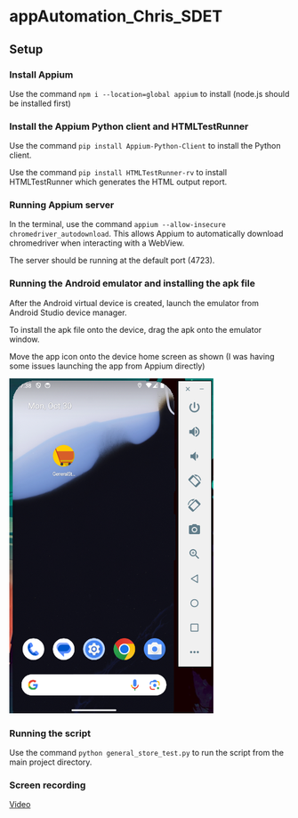 # appAutomation_Chris_SDET

## Setup

### Install Appium
Use the command ```npm i --location=global appium``` to install (node.js should be installed first)

### Install the Appium Python client and HTMLTestRunner
Use the command ```pip install Appium-Python-Client``` to install the Python client.

Use the command ```pip install HTMLTestRunner-rv``` to install HTMLTestRunner which generates the HTML output report.

### Running Appium server
In the terminal, use the command ```appium --allow-insecure chromedriver_autodownload```.
This allows Appium to automatically download chromedriver when interacting with a WebView.

The server should be running at the default port (4723).

### Running the Android emulator and installing the apk file
After the Android virtual device is created, launch the emulator from Android Studio device manager.

To install the apk file onto the device, drag the apk onto the emulator window.

Move the app icon onto the device home screen as shown (I was having some issues launching the app from Appium directly)

![Device Home Screen](https://github.com/cftuabbottgithub/appAutomation_Chris_SDET/blob/main/emulator_screenshot.png)
### Running the script
Use the command ```python general_store_test.py``` to run the script from the main project directory.

### Screen recording
<a href="https://drive.google.com/file/d/1jikbhBmZ3z2Mb4GHkO1s1q5F7py7noSK/view?usp=sharing">Video</a>
